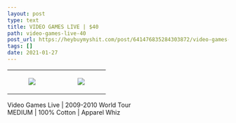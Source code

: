```yaml
---
layout: post
type: text
title: VIDEO GAMES LIVE | $40
path: video-games-live-40
post_url: https://heybuymyshit.com/post/641476835284303872/video-games-live-40
tags: []
date: 2021-01-27
---
```




<table style="width:100%;"><tr><td style="vertical-align:top;">
      <figure class="tmblr-full" data-orig-height="2048" data-orig-width="1365" data-orig-src="https://concertshirts.netlify.app/shirts/0070/0070-01.jpg"><img src="https://64.media.tumblr.com/7e0d46113ba81774c2448fb22eb204d3/1d9c84db0b96afe8-48/s540x810/ee227513cb1b35b6b2709bf67c5b45cf87ba71a7.jpg" data-orig-height="2048" data-orig-width="1365" data-orig-src="https://concertshirts.netlify.app/shirts/0070/0070-01.jpg"/></figure></td>
    <td style="vertical-align:top;">
      <figure class="tmblr-full" data-orig-height="2048" data-orig-width="1365" data-orig-src="https://concertshirts.netlify.app/shirts/0070/0070-02.jpg"><img src="https://64.media.tumblr.com/9dd02cba05e4fcc9b4d5733ebdd5395b/1d9c84db0b96afe8-d4/s540x810/ee54cd0fbbb2e564380bc7aed3151fa81986efa2.jpg" data-orig-height="2048" data-orig-width="1365" data-orig-src="https://concertshirts.netlify.app/shirts/0070/0070-02.jpg"/></figure></td>
  </tr></table><p>
  Video Games Live | 2009-2010 World Tour<br/>MEDIUM | 100% Cotton | Apparel Whiz
</p>
